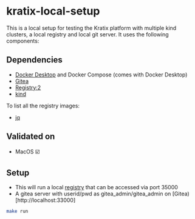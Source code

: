 # kratix-local-setup

This is a local setup for testing the Kratix platform with multiple kind clusters, a local registry and local git server. It uses the following components:

## Dependencies

- [Docker Desktop](https://www.docker.com/products/docker-desktop/) and Docker Compose (comes with Docker Desktop)
- [Gitea](https://gitea.io/en-us/)
- [Registry:2](https://hub.docker.com/_/registry/tags)
- [kind](https://kind.sigs.k8s.io/docs/user/quick-start/)

To list all the registry images:

- [jq](https://stedolan.github.io/jq/download/)

## Validated on

- MacOS ☑️

## Setup

- This will run a local [registry](http://localhost:35000/v2/_catalog) that can be accessed via port 35000
- A gitea server with userid/pwd as gitea_admin/gitea_admin on [Gitea)[http://localhost:33000]

```bash
make run
```
